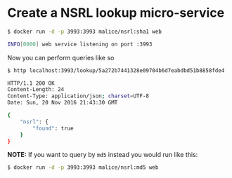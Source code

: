 # Create a NSRL lookup micro-service

```bash
$ docker run -d -p 3993:3993 malice/nsrl:sha1 web

INFO[0000] web service listening on port :3993
```

Now you can perform queries like so

```bash
$ http localhost:3993/lookup/5a272b7441328e09704b6d7eabdbd51b8858fde4
```

```bash
HTTP/1.1 200 OK
Content-Length: 24
Content-Type: application/json; charset=UTF-8
Date: Sun, 20 Nov 2016 21:43:30 GMT

{
    "nsrl": {
        "found": true
    }
}
```

**NOTE:** If you want to query by `md5` instead you would run like this:

```bash
$ docker run -d -p 3993:3993 malice/nsrl:md5 web
```
